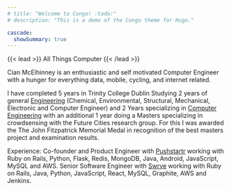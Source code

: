 ```yaml
---
# title: "Welcome to Congo! :tada:"
# description: "This is a demo of the Congo theme for Hugo."

cascade:
  showSummary: true
---
```


{{< lead >}}
All Things Computer
{{< /lead >}}


Cian McElhinney is an enthusiastic and self motivated Computer Engineer with a hunger for everything data, mobile, cycling, and internet related.

I have completed 5 years in Trinity College Dublin Studying 2 years of general [Engineering](https://www.tcd.ie/Engineering/) (Chemical, Environmental, Structural, Mechanical, Electronic and Computer Engineer) and 2 Years specializing in [Computer Engineering](https://www.scss.tcd.ie/undergraduate/computer-engineering/) with an additional 1 year doing a Masters specializing in crowdsensing with the Future Cities research group. For this I was awarded the The John Fitzpatrick Memorial Medal in recognition of the best masters project and examination results.


Experience:
Co-founder and Product Engineer with [Pushstartr](http://pushstartr.com/) working with Ruby on Rails, Python, Flask, Redis, MongoDB, Java, Android, JavaScript, MySQL and AWS.
Senior Software Engineer with [Swrve](https://www.swrve.com/) working with Ruby on Rails, Java, Python, JavaScript, React, MySQL, Graphite, AWS and Jenkins.
